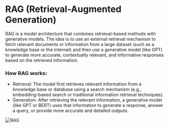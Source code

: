 # RAG (Retrieval-Augmented Generation)
RAG is a model architecture that combines retrieval-based methods with generative models. The idea is to use an external retrieval mechanism to fetch relevant documents or information from a large dataset (such as a knowledge base or the internet) and then use a generative model (like GPT) to generate more accurate, contextually relevant, and informative responses based on the retrieved information.

### How RAG works:
* Retrieval: The model first retrieves relevant information from a knowledge base or database using a search mechanism (e.g., embedding-based search or traditional information retrieval techniques).
* Generation: After retrieving the relevant information, a generative model (like GPT or BERT) uses that information to generate a response, answer a query, or provide more accurate and detailed outputs.

![RAG](https://github.com/user-attachments/assets/7b4a62d9-1d7e-45fb-a36c-87117f4fc20a)



